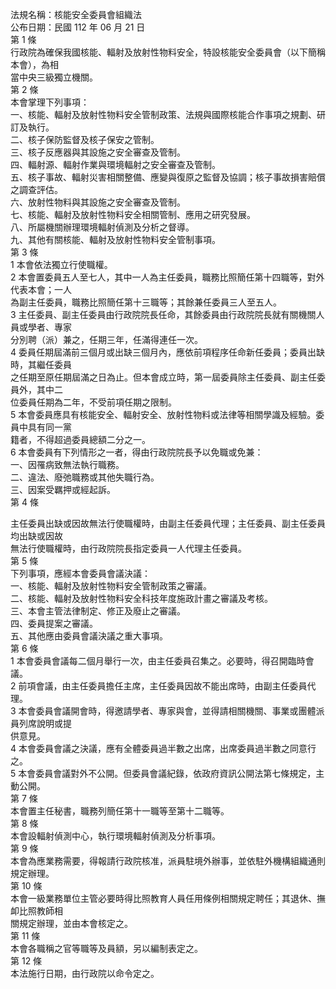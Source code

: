 法規名稱：核能安全委員會組織法  
公布日期：民國 112 年 06 月 21 日  
第 1 條  
行政院為確保我國核能、輻射及放射性物料安全，特設核能安全委員會（以下簡稱本會），為相  
當中央三級獨立機關。  
第 2 條  
本會掌理下列事項：  
一、核能、輻射及放射性物料安全管制政策、法規與國際核能合作事項之規劃、研訂及執行。  
二、核子保防監督及核子保安之管制。  
三、核子反應器與其設施之安全審查及管制。  
四、輻射源、輻射作業與環境輻射之安全審查及管制。  
五、核子事故、輻射災害相關整備、應變與復原之監督及協調；核子事故損害賠償之調查評估。  
六、放射性物料與其設施之安全審查及管制。  
七、核能、輻射及放射性物料安全相關管制、應用之研究發展。  
八、所屬機關辦理環境輻射偵測及分析之督導。  
九、其他有關核能、輻射及放射性物料安全管制事項。  
第 3 條  
1 本會依法獨立行使職權。  
2 本會置委員五人至七人，其中一人為主任委員，職務比照簡任第十四職等，對外代表本會；一人  
為副主任委員，職務比照簡任第十三職等；其餘兼任委員三人至五人。  
3 主任委員、副主任委員由行政院院長任命，其餘委員由行政院院長就有關機關人員或學者、專家  
分別聘（派）兼之，任期三年，任滿得連任一次。  
4 委員任期屆滿前三個月或出缺三個月內，應依前項程序任命新任委員；委員出缺時，其繼任委員  
之任期至原任期屆滿之日為止。但本會成立時，第一屆委員除主任委員、副主任委員外，其中二  
位委員任期為二年，不受前項任期之限制。  
5 本會委員應具有核能安全、輻射安全、放射性物料或法律等相關學識及經驗。委員中具有同一黨  
籍者，不得超過委員總額二分之一。  
6 本會委員有下列情形之一者，得由行政院院長予以免職或免兼：  
一、因罹病致無法執行職務。  
二、違法、廢弛職務或其他失職行為。  
三、因案受羈押或經起訴。  
第 4 條  


主任委員出缺或因故無法行使職權時，由副主任委員代理；主任委員、副主任委員均出缺或因故  
無法行使職權時，由行政院院長指定委員一人代理主任委員。  
第 5 條  
下列事項，應經本會委員會議決議：  
一、核能、輻射及放射性物料安全管制政策之審議。  
二、核能、輻射及放射性物料安全科技年度施政計畫之審議及考核。  
三、本會主管法律制定、修正及廢止之審議。  
四、委員提案之審議。  
五、其他應由委員會議決議之重大事項。  
第 6 條  
1 本會委員會議每二個月舉行一次，由主任委員召集之。必要時，得召開臨時會議。  
2 前項會議，由主任委員擔任主席，主任委員因故不能出席時，由副主任委員代理。  
3 本會委員會議開會時，得邀請學者、專家與會，並得請相關機關、事業或團體派員列席說明或提  
供意見。  
4 本會委員會議之決議，應有全體委員過半數之出席，出席委員過半數之同意行之。  
5 本會委員會議對外不公開。但委員會議紀錄，依政府資訊公開法第七條規定，主動公開。  
第 7 條  
本會置主任秘書，職務列簡任第十一職等至第十二職等。  
第 8 條  
本會設輻射偵測中心，執行環境輻射偵測及分析事項。  
第 9 條  
本會為應業務需要，得報請行政院核准，派員駐境外辦事，並依駐外機構組織通則規定辦理。  
第 10 條  
本會一級業務單位主管必要時得比照教育人員任用條例相關規定聘任；其退休、撫卹比照教師相  
關規定辦理，並由本會核定之。  
第 11 條  
本會各職稱之官等職等及員額，另以編制表定之。  
第 12 條  
本法施行日期，由行政院以命令定之。  


